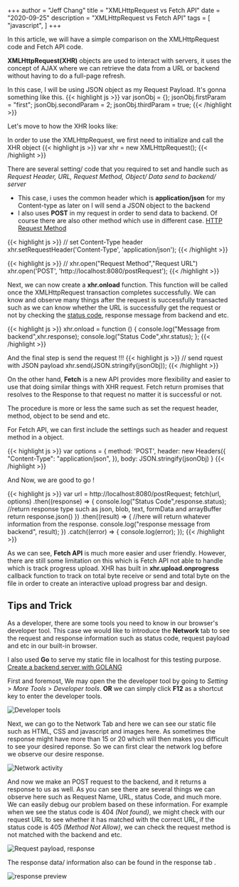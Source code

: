 +++
author = "Jeff Chang"
title = "XMLHttpRequest vs Fetch API"
date = "2020-09-25"
description = "XMLHttpRequest vs Fetch API"
tags = [
    "javascript",
]
+++

In this article, we will have a simple comparison on the XMLHttpRequest code and Fetch API code.

**XMLHttpRequest(XHR)** objects are used to interact with servers, it uses the concept of AJAX where we can retrieve the data from a URL or backend without having to do a full-page refresh. 

In this case, I will be using JSON object as my Request Payload. 
It's gonna something like this.
{{< highlight js >}}
var jsonObj = {};
jsonObj.firstParam = "first";
jsonObj.secondParam = 2;
jsonObj.thirdParam = true;
{{< /highlight >}}

Let's move to how the XHR looks like:

In order to use the XMLHttpRequest, we first need to initialize and call the XHR object
{{< highlight js >}}
var xhr = new XMLHttpRequest();
{{< /highlight >}}

There are several setting/ code that you required to set and handle such as *Request Header, URL, Request Method, Object/ Data send to backend/ server*

* This case, i uses the common header which is **application/json** for my Content-type as later on I will send a JSON object to the backend
* I also uses **POST** in my request in order to send data to backend. Of course there are also other method which use in different case. [HTTP Request Method](https://developer.mozilla.org/en-US/docs/Web/HTTP/Methods)

{{< highlight js >}}
// set Content-Type header
xhr.setRequestHeader('Content-Type', 'application/json');
{{< /highlight >}}


{{< highlight js >}}
// xhr.open("Request Method","Request URL")
xhr.open('POST', 'http://localhost:8080/postRequest');
{{< /highlight >}}

Next, we can now create a **xhr.onload** function. This function will be called once the XMLHttpRequest transaction completes successfully. We can know and observe many things after the request is successfully transacted such as we can know whether the URL is successfully get the request or not by checking the [status code](https://developer.mozilla.org/en-US/docs/Web/HTTP/Status), response message from backend and etc.

{{< highlight js >}}
xhr.onload = function () {
    console.log("Message from backend",xhr.response);
    console.log("Status Code",xhr.status);
};
{{< /highlight >}}

And the final step is send the request !!!
{{< highlight js >}}
// send rquest with JSON payload
xhr.send(JSON.stringify(jsonObj));
{{< /highlight >}}

On the other hand, **Fetch** is a new API provides more flexibility and easier to use that doing similar things with XHR request. Fetch return promises that resolves to the Response to that request no matter it is successful or not. 

The procedure is more or less the same such as set the request header, method, object to be send and etc.

For Fetch API, we can first include the settings such as header and request method in a object.

{{< highlight js >}}
var options = {
    method: 'POST',
    header: new Headers({
        "Content-Type": "application/json",
    }),
    body: JSON.stringify(jsonObj)
}
{{< /highlight >}}

And Now, we are good to go !

{{< highlight js >}}
var url = http://localhost:8080/postRequest;
fetch(url, options)
.then((response) => {
    console.log("Status Code",response.status);
    //return response type such as json, blob, text, formData and arrayBuffer
    return response.json()
})
.then((result) => {
    //here will return whatever information from the response.
    console.log("response message from backend", result);
})
.catch((error) => {
    console.log(error);
});
{{< /highlight >}}

As we can see, **Fetch API** is much more easier and user friendly. However, there are still some limitation on this which is Fetch API not able to handle which is track progress upload. XHR has built in **xhr.upload.onprogress** callback function to track on total byte receive or send and total byte on the file in order to create an interactive upload progress bar and design.

## Tips and Trick
As a developer, there are some tools you need to know in our browser's developer tool.
This case we would like to introduce the **Network** tab to see the request and response information such as status code, request payload and etc in our built-in browser.

I also used **Go** to serve my static file in localhost for this testing purpose. [Create a backend server with GOLANG](https://jeffdevslife.com/post/setup-go-server) 

First and foremost, We may open the the developer tool by going to *Setting* > *More Tools* > *Developer tools*. **OR** we can simply click **F12** as a shortcut key to enter the developer tools.

![Developer tools](/images/xhr_fetch_01.png)

Next, we can go to the Network Tab and here we can see our static file such as HTML, CSS and javascript and images here. As sometimes the response might have more than 15 or 20 which will then makes you difficult to see your desired reponse. So we can first clear the network log before we observe our desire response.

![Network activity](/images/xhr_fetch_02.png)

And now we make an POST request to the backend, and it returns a response to us as well.
As you can see there are several things we can observe here such as Request Name, URL, status Code, and much more. We can easily debug our problem based on these information. For example when we see the status code is 404 *(Not found)*, we might check with our request URL to see whether it has matched with the correct URL, if the status code is 405 *(Method Not Allow)*, we can check the request method is not matched with the backend and etc.

![Request payload, response](/images/xhr_fetch_03.png)

The response data/ information also can be found in the response tab .

![response preview](/images/xhr_fetch_04.png)




